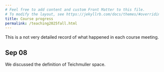 ```yaml
---
# Feel free to add content and custom Front Matter to this file.
# To modify the layout, see https://jekyllrb.com/docs/themes/#overriding-theme-defaults
title: Course progress
permalink: /teaching2025fall.html
---
```


This is a not very detailed record of what happened in each course meeting.

## Sep 08

We discussed the definition of Teichmuller space.
